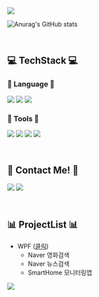 

  <a href="https://github.com/Jitae9605">
    <img src="https://capsule-render.vercel.app/api?type=slice&color=30A9DE&fontColor=000000&height=250&section=header&text=Hi!%20I'm%20Jitae9605&fontSize=50"/>
  </a>

<br/>
  
![Anurag's GitHub stats](https://github-readme-stats.vercel.app/api?username=Jitae9605&show_icons=true&theme=radical)

  <br/>
  
## :computer: TechStack :computer:

### :book: Language :book:

<img src="https://img.shields.io/badge/C Languge-A8B9CC?style=flat-square&logo=C&logoColor=white"/> <img src="https://img.shields.io/badge/C++-00599C?style=flat-square&logo=cplusplus&logoColor=white"/> <img src="https://img.shields.io/badge/C_Sharp-239120C?style=flat-square&logo=CSharp&logoColor=white"/> 
  
  
### :hammer: Tools :wrench:

  <img src="https://img.shields.io/badge/Github-181717?style=flat-square&logo=github&logoColor=white"/> <img src="https://img.shields.io/badge/Visual Studio-5C2D91?style=flat-square&logo=visualstudio&logoColor=white"/> <img src="https://img.shields.io/badge/MSSQL_Server-CC2927?style=flat-square&logo=microsoftsqlserver&logoColor=white"/> <img src="https://img.shields.io/badge/.Net%20FramWork-512BD4?style=flat-square&logo=dotnet&logoColor=white"/> 
  
<br/>  
   
## 💌 Contact Me! 💌

<a href="mailto:dlwlxo3819@naver.com"><img src="https://img.shields.io/badge/Naver-03C75A?style=flat-square&logo=Naver&logoColor=white"/></a> <a href="mailto:lyj95123@gmail.com"><img src="https://img.shields.io/badge/Gmail-EA4335?style=flat-square&logo=Gmail&logoColor=white"/></a>

<br/>  

## :bar_chart: ProjectList :bar_chart:
  - WPF ([클릭](https://github.com/Jitae9605/StudyWPF/tree/main/portfolio#wpf-%ED%8F%AC%ED%8A%B8%ED%8F%B4%EB%A6%AC%EC%98%A4))
    - Naver 영화검색
    - Naver 뉴스검색
    - SmartHome 모니터링앱
  
<a href="https://github.com/Jitae9605">
  <img src="https://capsule-render.vercel.app/api?type=slice&color=EFDC05&fontColor=FFFFFF&height=200&section=footer&fontSize=50"/>
  </a>

